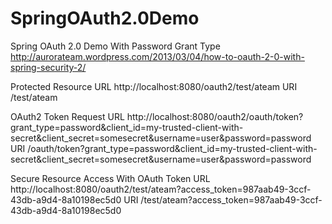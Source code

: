 SpringOAuth2.0Demo
==================

Spring OAuth 2.0 Demo With Password Grant Type
http://aurorateam.wordpress.com/2013/03/04/how-to-oauth-2-0-with-spring-security-2/

Protected Resource
URL		http://localhost:8080/oauth2/test/ateam
URI		/test/ateam


OAuth2 Token Request
URL		http://localhost:8080/oauth2/oauth/token?grant_type=password&client_id=my-trusted-client-with-secret&client_secret=somesecret&username=user&password=password
URI		/oauth/token?grant_type=password&client_id=my-trusted-client-with-secret&client_secret=somesecret&username=user&password=password

Secure Resource Access With OAuth Token 
URL		http://localhost:8080/oauth2/test/ateam?access_token=987aab49-3ccf-43db-a9d4-8a10198ec5d0
URI		/test/ateam?access_token=987aab49-3ccf-43db-a9d4-8a10198ec5d0